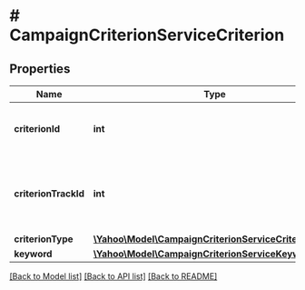 # # CampaignCriterionServiceCriterion

## Properties

Name | Type | Description | Notes
------------ | ------------- | ------------- | -------------
**criterionId** | **int** | &lt;div lang&#x3D;\&quot;ja\&quot;&gt;クライテリアIDです。&lt;br&gt;REMOVE時、このフィールドは必須です。&lt;/div&gt;&lt;div lang&#x3D;\&quot;en\&quot;&gt;CampaignCriterionServiceCriterion ID.&lt;br&gt;This field is required in REMOVE operation. &lt;/div&gt; | [optional] 
**criterionTrackId** | **int** | &lt;div lang&#x3D;\&quot;ja\&quot;&gt;クライテリオントラックIDです。&lt;br&gt;対象外キーワードでは返却されません。&lt;/div&gt;&lt;div lang&#x3D;\&quot;en\&quot;&gt;CampaignCriterionServiceCriterion Track ID.&lt;br&gt;This is not returned for Negative keyword.&lt;/div&gt; | [optional] 
**criterionType** | [**\Yahoo\Model\CampaignCriterionServiceCriterionType**](CampaignCriterionServiceCriterionType.md) |  | [optional] 
**keyword** | [**\Yahoo\Model\CampaignCriterionServiceKeyword**](CampaignCriterionServiceKeyword.md) |  | [optional] 

[[Back to Model list]](../../README.md#documentation-for-models) [[Back to API list]](../../README.md#documentation-for-api-endpoints) [[Back to README]](../../README.md)


